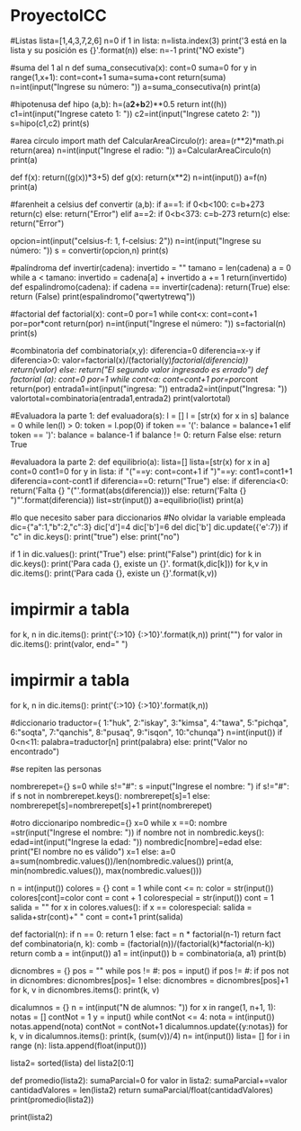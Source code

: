 # ProyectoICC
#Listas
lista=[1,4,3,7,2,6]
n=0
if 1 in lista:
    n=lista.index(3)
    print('3 está en la lista y su posición es {}'.format(n))
else:
    n=-1
    print("NO existe")

#suma del 1 al n
def suma_consecutiva(x):
    cont=0
    suma=0
    for y in range(1,x+1):
        cont=cont+1
        suma=suma+cont
    return(suma)
n=int(input("Ingrese su número: "))
a=suma_consecutiva(n)
print(a)

#hipotenusa
def hipo (a,b):
    h=(a**2+b**2)**0.5
    return int((h))
c1=int(input("Ingrese cateto 1: "))
c2=int(input("Ingrese cateto 2: "))
s=hipo(c1,c2)
print(s)

#area círculo
import math
def CalcularAreaCirculo(r):
    area=(r**2)*math.pi
    return(area)
n=int(input("Ingrese el radio: "))
a=CalcularAreaCirculo(n)
print(a)

def f(x):
    return((g(x))*3+5)
def g(x):
    return(x**2)
n=int(input())
a=f(n)
print(a)

#farenheit a celsius
def convertir (a,b):
    if a==1:
        if 0<b<100:
            c=b+273
            return(c)
        else:
            return("Error")
    elif a==2:
        if 0<b<373:
            c=b-273
            return(c)
        else:
            return("Error")

opcion=int(input("celsius-f: 1, f-celsius: 2"))
n=int(input("Ingrese su número: "))
s = convertir(opcion,n)
print(s)

#palíndroma
def invertir(cadena):
    invertido = ""
    tamano = len(cadena)
    a = 0
    while a < tamano:
        invertido = cadena[a] + invertido
        a += 1
        return(invertido)
def espalindromo(cadena):
    if cadena == invertir(cadena):
        return(True)
    else:
        return (False)
print(espalindromo("qwertytrewq"))

#factorial
def factorial(x):
    cont=0
    por=1
    while cont<x:
        cont=cont+1
        por=por*cont
    return(por)
n=int(input("Ingrese el número: "))
s=factorial(n)
print(s)

#combinatoria
def combinatoria(x,y):
    diferencia=0
    diferencia=x-y
    if diferencia>0:
        valor=factorial(x)/(factorial(y)*factorial(diferencia))
        return(valor)
    else:
        return("El segundo valor ingresado es errado")
def factorial (a):
    cont=0
    por=1
    while cont<a:
        cont=cont+1
        por=por*cont
    return(por)
entrada1=int(input("ingresa: "))
entrada2=int(input("Ingresa: "))
valortotal=combinatoria(entrada1,entrada2)
print(valortotal)


#Evaluadora la parte 1:
def evaluadora(s):
    l = []
    l = [str(x) for x in s]
    balance = 0
    while len(l) > 0:
        token = l.pop(0)
        if token == '(':
            balance = balance+1
        elif token == ')':
            balance = balance-1
    if balance != 0:
        return False
    else:
        return True

#evaluadora la parte 2:
def equilibrio(a):
    lista=[]
    lista=[str(x) for x in a]
    cont=0
    cont1=0
    for y in lista:
        if "("==y:
            cont=cont+1
        if ")"==y:
            cont1=cont1+1
    diferencia=cont-cont1
    if diferencia==0:
        return("True")
    else:
        if diferencia<0:
            return('Falta {} "("'.format(abs(diferencia)))
        else:
            return('Falta {} ")"'.format(diferencia))
list=str(input())
a=equilibrio(list)
print(a)


#lo que necesito saber para diccionarios
#No olvidar la variable empleada
dic={"a":1,"b":2,"c":3}
dic['d']=4
dic['b']=6
del dic['b']
dic.update({'e':7})
if "c" in dic.keys():
    print("true")
else:
    print("no")

if 1 in dic.values():
    print("True")
else:
    print("False")
print(dic)
for k in dic.keys():
    print('Para cada {}, existe un {}'. format(k,dic[k]))
for k,v in dic.items():
    print('Para cada {}, existe un {}'.format(k,v))
# impirmir a tabla
for k, n in dic.items():
    print('{:>10} {:>10}'.format(k,n))
print("")
for valor in dic.items():
    print(valor, end=" ")

# impirmir a tabla
for k, n in dic.items():
    print('{:>10} {:>10}'.format(k,n))

#diccionario
traductor={
            1:"huk",
            2:"iskay",
            3:"kimsa",
            4:"tawa",
            5:"pichqa",
            6:"soqta",
            7:"qanchis",
            8:"pusaq",
            9:"isqon",
            10:"chunqa"}
n=int(input())
if 0<n<11:
    palabra=traductor[n]
    print(palabra)
else:
    print("Valor no encontrado")

#se repiten las personas

nombrerepet={}
s=0
while s!="#":
    s =input("Ingrese el nombre: ")
    if s!="#":
        if s not in nombrerepet.keys():
            nombrerepet[s]=1
        else:
            nombrerepet[s]=nombrerepet[s]+1
print(nombrerepet)

#otro diccionaripo
nombredic={}
x=0
while x ==0:
    nombre =str(input("Ingrese el nombre: "))
    if nombre not in nombredic.keys():
        edad=int(input("Ingrese la edad: "))
        nombredic[nombre]=edad
    else:
        print("El nombre no es válido")
        x=1
else:
    a=0
    a=sum(nombredic.values())/len(nombredic.values())
    print(a, min(nombredic.values()), max(nombredic.values()))

n = int(input())
colores = {}
cont = 1
while cont <= n:
    color = str(input())
    colores[cont]=color
    cont = cont + 1
colorespecial = str(input())
cont = 1
salida = ""
for x in colores.values():
    if x == colorespecial:
        salida = salida+str(cont)+" "
    cont = cont+1
print(salida)

def factorial(n):
    if n == 0:
        return 1
    else:
        fact = n * factorial(n-1)
        return fact
def combinatoria(n, k):
    comb = (factorial(n))/(factorial(k)*factorial(n-k))
    return comb
a = int(input())
a1 = int(input())
b = combinatoria(a, a1)
print(b)


dicnombres = {}
pos = ""
while pos != #:
    pos = input()
    if pos != #:
        if pos not in dicnombres:
            dicnombres[pos]= 1
        else:
            dicnombres = dicnombres[pos]+1
for k, v in dicnombres.items():
    print(k, v)

dicalumnos = {}
n = int(input("N de alumnos: "))
for x in range(1, n+1, 1):
    notas = []
    contNot = 1
    y = input()
    while contNot <= 4:
        nota = int(input())
        notas.append(nota)
        contNot = contNot+1
    dicalumnos.update({y:notas})
for k, v in dicalumnos.items():
    print(k, (sum(v))/4)
n= int(input())
lista= []
for i in range (n):
    lista.append(float(input()))

lista2= sorted(lista)
del lista2[0:1]


def promedio(lista2):
	sumaParcial=0
	for valor in lista2:
		sumaParcial+=valor
	cantidadValores = len(lista2)
	return sumaParcial/float(cantidadValores)
print(promedio(lista2))


print(lista2)


